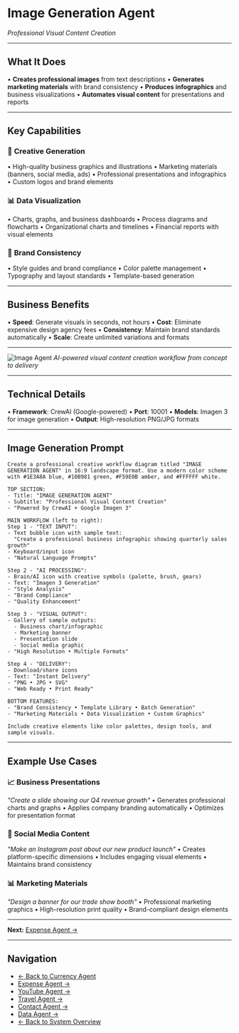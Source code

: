 # Image Generation Agent
*Professional Visual Content Creation*

---

## What It Does

• **Creates professional images** from text descriptions
• **Generates marketing materials** with brand consistency
• **Produces infographics** and business visualizations
• **Automates visual content** for presentations and reports

---

## Key Capabilities

### 🎨 **Creative Generation**
• High-quality business graphics and illustrations
• Marketing materials (banners, social media, ads)
• Professional presentations and infographics
• Custom logos and brand elements

### 📊 **Data Visualization**
• Charts, graphs, and business dashboards
• Process diagrams and flowcharts
• Organizational charts and timelines
• Financial reports with visual elements

### 🎯 **Brand Consistency**
• Style guides and brand compliance
• Color palette management
• Typography and layout standards
• Template-based generation

---

## Business Benefits

• **Speed**: Generate visuals in seconds, not hours
• **Cost**: Eliminate expensive design agency fees
• **Consistency**: Maintain brand standards automatically
• **Scale**: Create unlimited variations and formats

---

![Image Agent](assets/imageagent.png)
*AI-powered visual content creation workflow from concept to delivery*

---

## Technical Details

• **Framework**: CrewAI (Google-powered)
• **Port**: 10001
• **Models**: Imagen 3 for image generation
• **Output**: High-resolution PNG/JPG formats

---

## Image Generation Prompt
```
Create a professional creative workflow diagram titled "IMAGE GENERATION AGENT" in 16:9 landscape format. Use a modern color scheme with #1E3A8A blue, #10B981 green, #F59E0B amber, and #FFFFFF white.

TOP SECTION:
- Title: "IMAGE GENERATION AGENT"
- Subtitle: "Professional Visual Content Creation"
- "Powered by CrewAI + Google Imagen 3"

MAIN WORKFLOW (left to right):
Step 1 - "TEXT INPUT":
- Text bubble icon with sample text:
  "Create a professional business infographic showing quarterly sales growth"
- Keyboard/input icon
- "Natural Language Prompts"

Step 2 - "AI PROCESSING":
- Brain/AI icon with creative symbols (palette, brush, gears)
- Text: "Imagen 3 Generation"
- "Style Analysis"
- "Brand Compliance"
- "Quality Enhancement"

Step 3 - "VISUAL OUTPUT":
- Gallery of sample outputs:
  - Business chart/infographic
  - Marketing banner
  - Presentation slide
  - Social media graphic
- "High Resolution • Multiple Formats"

Step 4 - "DELIVERY":
- Download/share icons
- Text: "Instant Delivery"
- "PNG • JPG • SVG"
- "Web Ready • Print Ready"

BOTTOM FEATURES:
- "Brand Consistency • Template Library • Batch Generation"
- "Marketing Materials • Data Visualization • Custom Graphics"

Include creative elements like color palettes, design tools, and sample visuals.
```

---

## Example Use Cases

### 📈 **Business Presentations**
*"Create a slide showing our Q4 revenue growth"*
• Generates professional charts and graphs
• Applies company branding automatically
• Optimizes for presentation format

### 📱 **Social Media Content**
*"Make an Instagram post about our new product launch"*
• Creates platform-specific dimensions
• Includes engaging visual elements
• Maintains brand consistency

### 📊 **Marketing Materials**
*"Design a banner for our trade show booth"*
• Professional marketing graphics
• High-resolution print quality
• Brand-compliant design elements

---

**Next:** [Expense Agent →](expense-agent.md)

---

## Navigation
- [← Back to Currency Agent](currency-agent.md)
- [Expense Agent →](expense-agent.md)
- [YouTube Agent →](youtube-agent.md)
- [Travel Agent →](travel-agent.md)
- [Contact Agent →](contact-agent.md)
- [Data Agent →](data-agent.md)
- [← Back to System Overview](../02-our-multi-agent-system.md) 